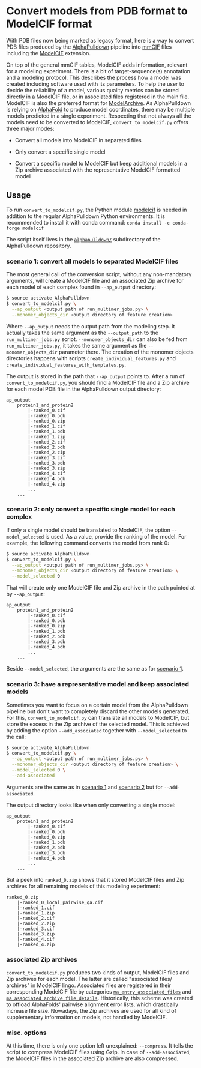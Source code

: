 # Convert models from PDB format to ModelCIF format

With PDB files now being marked as legacy format, here is a way to convert PDB files produced by the [AlphaPulldown](https://github.com/KosinskiLab/AlphaPulldown) pipeline into [mmCIF](https://mmcif.wwpdb.org) files including the [ModelCIF](https://mmcif.wwpdb.org/dictionaries/mmcif_ma.dic/Index/) extension.

On top of the general mmCIF tables, ModelCIF adds information, relevant for a modeling experiment. There is a bit of target-sequence(s) annotation and a modeling protocol. This describes the process how a model was created including software used with its parameters. To help the user to decide the reliability of a model, various quality metrics can be stored directly in a ModelCIF file, or in associated files registered in the main file. ModelCIF is also the preferred format for [ModelArchive](https://www.modelarchive.org).
As AlphaPulldown is relying on [AlphaFold](https://github.com/google-deepmind/alphafold) to produce model coordinates, there may be multiple models predicted in a single experiment. Respecting that not always all the models need to be converted to ModelCIF, `convert_to_modelcif.py` offers three major modes:

* Convert all models into ModelCIF in separated files

* Only convert a specific single model

* Convert a specific model to ModelCIF but keep additional models in a Zip archive associated with the representative ModelCIF formatted model

## Usage

To run `convert_to_modelcif.py`, the Python module [modelcif](https://pypi.org/project/modelcif/) is needed in addition to the regular AlphaPulldown Python environments. It is recommended to install it with conda command:
`conda install -c conda-forge modelcif`

The script itself lives in the [`alphapulldown/`](https://github.com/KosinskiLab/AlphaPulldown/tree/main/alphapulldown) subdirectory of the AlphaPulldown repository.

### scenario 1: convert all models to separated ModelCIF files

The most general call of the conversion script, without any non-mandatory arguments, will create a ModelCIF file and an associated Zip archive for each model of each complex found in `--ap_output` directory:

```bash
$ source activate AlphaPulldown
$ convert_to_modelcif.py \
  --ap_output <output path of run_multimer_jobs.py> \
  --monomer_objects_dir <output directory of feature creation>
```

Where `--ap_output` needs the output path from the modeling step. It actually takes the same argument as the `--output_path` to the `run_multimer_jobs.py` script. `--monomer_objects_dir` can also be fed from `run_multimer_jobs.py`, it takes the same argument as the `--monomer_objects_dir` parameter there. The creation of the monomer objects directories happens with scripts `create_individual_features.py` and `create_individual_features_with_templates.py`.

The output is stored in the path that `--ap_output` points to. After a run of `convert_to_modelcif.py`, you should find a ModelCIF file and a Zip archive for each model PDB file in the AlphaPulldown output directory:

```
ap_output
    protein1_and_protein2
        |-ranked_0.cif
        |-ranked_0.pdb
        |-ranked_0.zip
        |-ranked_1.cif
        |-ranked_1.pdb
        |-ranked_1.zip
        |-ranked_2.cif
        |-ranked_2.pdb
        |-ranked_2.zip
        |-ranked_3.cif
        |-ranked_3.pdb
        |-ranked_3.zip
        |-ranked_4.cif
        |-ranked_4.pdb
        |-ranked_4.zip
        ...
    ...
```

### scenario 2: only convert a specific single model for each complex

If only a single model should be translated to ModelCIF, the option `--model_selected` is used. As a value, provide the ranking of the model. For example, the following command converts the model from rank 0:

```bash
$ source activate AlphaPulldown
$ convert_to_modelcif.py \
  --ap_output <output path of run_multimer_jobs.py> \
  --monomer_objects_dir <output directory of feature creation> \
  --model_selected 0
```

That will create only one ModelCIF file and Zip archive in the path pointed at by `--ap_output`:

```
ap_output
    protein1_and_protein2
        |-ranked_0.cif
        |-ranked_0.pdb
        |-ranked_0.zip
        |-ranked_1.pdb
        |-ranked_2.pdb
        |-ranked_3.pdb
        |-ranked_4.pdb
        ...
    ...
```

Beside `--model_selected`, the arguments are the same as for [scenario 1](#scenario-1-convert-all-models-to-separated-modelcif-files).


### scenario 3: have a representative model and keep associated models

Sometimes you want to focus on a certain model from the AlphaPulldown pipeline but don't want to completely discard the other models generated. For this, `convert_to_modelcif.py` can translate all models to ModelCIF, but store the excess in the Zip archive of the selected model. This is achieved by adding the option `--add_associated` together with `--model_selected` to the call:

```bash
$ source activate AlphaPulldown
$ convert_to_modelcif.py \
  --ap_output <output path of run_multimer_jobs.py> \
  --monomer_objects_dir <output directory of feature creation> \
  --model_selected 0 \
  --add-associated
```

Arguments are the same as in [scenario 1](#scenario-1-convert-all-models-to-separated-modelcif-files) and [scenario 2](#scenario-2-only-convert-a-specific-single-model) but for `--add-associated`.

The output directory looks like when only converting a single model:

```
ap_output
    protein1_and_protein2
        |-ranked_0.cif
        |-ranked_0.pdb
        |-ranked_0.zip
        |-ranked_1.pdb
        |-ranked_2.pdb
        |-ranked_3.pdb
        |-ranked_4.pdb
        ...
    ...
```

But a peek into `ranked_0.zip` shows that it stored ModelCIF files and Zip archives for all remaining models of this modeling experiment:

```
ranked_0.zip
    |-ranked_0_local_pairwise_qa.cif
    |-ranked_1.cif
    |-ranked_1.zip
    |-ranked_2.cif
    |-ranked_2.zip
    |-ranked_3.cif
    |-ranked_3.zip
    |-ranked_4.cif
    |-ranked_4.zip
```

### associated Zip archives

`convert_to_modelcif.py` produces two kinds of output, ModelCIF files and Zip archives for each model. The latter are called "associated files/ archives" in ModelCIF lingo. Associated files are registered in their corresponding ModelCIF file by categories [`ma_entry_associated_files`](https://mmcif.wwpdb.org/dictionaries/mmcif_ma.dic/Categories/ma_entry_associated_files.html) and [`ma_associated_archive_file_details`](https://mmcif.wwpdb.org/dictionaries/mmcif_ma.dic/Categories/ma_associated_archive_file_details.html). Historically, this scheme was created to offload AlphaFolds' pairwise alignment error lists, which drastically increase file size. Nowadays, the Zip archives are used for all kind of supplementary information on models, not handled by ModelCIF.


### misc. options

At this time, there is only one option left unexplained: `--compress`. It tells the script to compress ModelCIF files using Gzip. In case of `--add-associated`, the ModelCIF files in the associated Zip archive are also compressed.


<!--  LocalWords:  modelcif py
 -->
